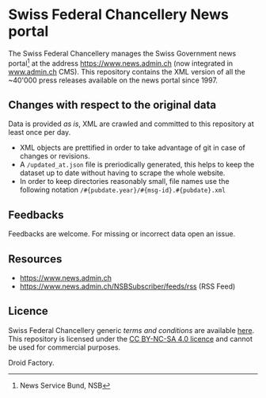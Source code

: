 # Swiss Federal Chancellery News portal
The Swiss Federal Chancellery manages the Swiss Government news portal[^1] at the address https://www.news.admin.ch (now integrated in www.admin.ch CMS). This repository contains the XML version of all the ~40'000 press releases available on the news portal since 1997.

## Changes with respect to the original data
Data is provided _as is_, XML are crawled and committed to this repository at least once per day.
- XML objects are prettified in order to take advantage of git in case of changes or revisions.
- A ``/updated_at.json`` file is preriodically generated, this helps to keep the dataset up to date without having to scrape the whole website. 
- In order to keep directories reasonably small, file names use the following notation ``/#{pubdate.year}/#{msg-id}.#{pubdate}.xml``

## Feedbacks
Feedbacks are welcome. For missing or incorrect data open an issue. 

## Resources
- https://www.news.admin.ch
- https://www.news.admin.ch/NSBSubscriber/feeds/rss (RSS Feed)

## Licence
Swiss Federal Chancellery generic _terms and conditions_ are available [here](https://www.admin.ch/gov/en/start/terms-and-conditions.html). This repository is licensed under the [CC BY-NC-SA 4.0 licence](https://creativecommons.org/licenses/by-nc-sa/4.0/) and cannot be used for commercial purposes. 

Droid Factory.

[^1]: News Service Bund, NSB
